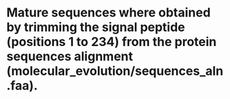 # Mature sequences where obtained by trimming the signal peptide (positions 1 to 234) from the protein sequences alignment (molecular_evolution/sequences_aln.faa).
